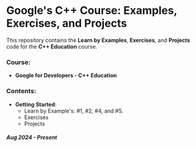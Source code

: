 # Google's C++ Course: Examples, Exercises, and Projects

This repository contains the **Learn by Examples**, **Exercises**, and **Projects** code for the **C++ Education** course.

### Course:
  - **Google for Developers - C++ Education**

### Contents:
  - **Getting Started**:
    - Learn by Example's: #1, #2, #4, and #5.
    - Exercises
    - Projects

##### *Aug 2024 - Present*

